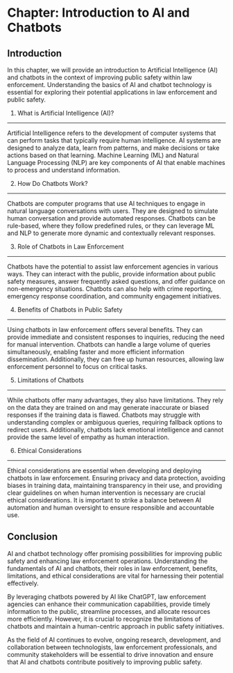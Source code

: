 Chapter: Introduction to AI and Chatbots
========================================

Introduction
------------

In this chapter, we will provide an introduction to Artificial Intelligence (AI) and chatbots in the context of improving public safety within law enforcement. Understanding the basics of AI and chatbot technology is essential for exploring their potential applications in law enforcement and public safety.

1. What is Artificial Intelligence (AI)?
----------------------------------------

Artificial Intelligence refers to the development of computer systems that can perform tasks that typically require human intelligence. AI systems are designed to analyze data, learn from patterns, and make decisions or take actions based on that learning. Machine Learning (ML) and Natural Language Processing (NLP) are key components of AI that enable machines to process and understand information.

2. How Do Chatbots Work?
------------------------

Chatbots are computer programs that use AI techniques to engage in natural language conversations with users. They are designed to simulate human conversation and provide automated responses. Chatbots can be rule-based, where they follow predefined rules, or they can leverage ML and NLP to generate more dynamic and contextually relevant responses.

3. Role of Chatbots in Law Enforcement
--------------------------------------

Chatbots have the potential to assist law enforcement agencies in various ways. They can interact with the public, provide information about public safety measures, answer frequently asked questions, and offer guidance on non-emergency situations. Chatbots can also help with crime reporting, emergency response coordination, and community engagement initiatives.

4. Benefits of Chatbots in Public Safety
----------------------------------------

Using chatbots in law enforcement offers several benefits. They can provide immediate and consistent responses to inquiries, reducing the need for manual intervention. Chatbots can handle a large volume of queries simultaneously, enabling faster and more efficient information dissemination. Additionally, they can free up human resources, allowing law enforcement personnel to focus on critical tasks.

5. Limitations of Chatbots
--------------------------

While chatbots offer many advantages, they also have limitations. They rely on the data they are trained on and may generate inaccurate or biased responses if the training data is flawed. Chatbots may struggle with understanding complex or ambiguous queries, requiring fallback options to redirect users. Additionally, chatbots lack emotional intelligence and cannot provide the same level of empathy as human interaction.

6. Ethical Considerations
-------------------------

Ethical considerations are essential when developing and deploying chatbots in law enforcement. Ensuring privacy and data protection, avoiding biases in training data, maintaining transparency in their use, and providing clear guidelines on when human intervention is necessary are crucial ethical considerations. It is important to strike a balance between AI automation and human oversight to ensure responsible and accountable use.

Conclusion
----------

AI and chatbot technology offer promising possibilities for improving public safety and enhancing law enforcement operations. Understanding the fundamentals of AI and chatbots, their roles in law enforcement, benefits, limitations, and ethical considerations are vital for harnessing their potential effectively.

By leveraging chatbots powered by AI like ChatGPT, law enforcement agencies can enhance their communication capabilities, provide timely information to the public, streamline processes, and allocate resources more efficiently. However, it is crucial to recognize the limitations of chatbots and maintain a human-centric approach in public safety initiatives.

As the field of AI continues to evolve, ongoing research, development, and collaboration between technologists, law enforcement professionals, and community stakeholders will be essential to drive innovation and ensure that AI and chatbots contribute positively to improving public safety.
